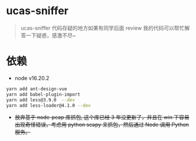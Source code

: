 # ucas-sniffer

> ucas-sniffer
> 代码存疑的地方如果有同学后面 review 我的代码可以帮忙解答一下疑惑，感激不尽~

# 依赖
- node v16.20.2
```bash
yarn add ant-design-vue
yarn add babel-plugin-import
yarn add less@3.9.0  --dev
yarn add less-loader@4.1.0 --dev
```

- <del>放弃基于 node-pcap 库抓包, 这个库已经 3 年没更新了，并且在 win 下容易出现奇怪错误，考虑用 python scapy 来抓包，然后通过 Node 调用 Python 服务。</del>